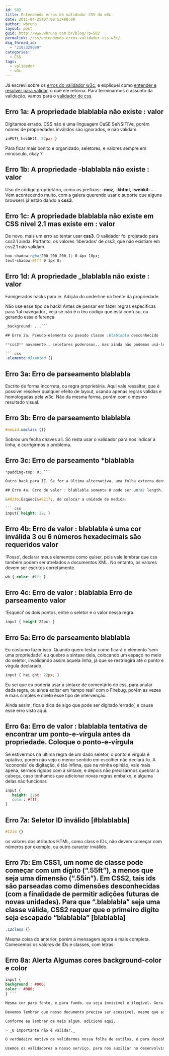 ```yaml
---
id: 582
title: Entendendo erros do validador CSS do w3c
date: 2011-04-25T07:00:53+00:00
author: wbruno
layout: post
guid: http://www.wbruno.com.br/blog/?p=582
permalink: /css/entendendo-erros-validador-css-w3c/
dsq_thread_id:
  - "2103329089"
categories:
  - CSS
tags:
  - validador
  - w3c
---
```

Já escrevi sobre os [erros do validador w3c](https://wbruno.com.br/html/entendendo-erros-validador-html-w3c/), e expliquei como [entender e resolver para validar](https://wbruno.com.br/html/entendendo-erros-validador-html-w3c-parte-2/), o que ele retorna. Para terminarmos o assunto da validação, vamos para o <a href="http://jigsaw.w3.org/css-validator/" target="_blank">validador de css</a>.

<!--more-->

## Erro 1a: A propriedade blablabla não existe : valor

Digitamos errado. CSS não é uma linguagem CaSE SeNSiTiVe, porém nomes de propriedades inválidos são ignorados, e não validam.

``` css
inPUT{ heiGHtt: 22px; }
```

Para ficar mais bonito e organizado, seletores, e valores sempre em minúsculo, okay ?

## Erro 1b: A propriedade -blablabla não existe : valor

Uso de código proprietário, como os prefixos: **-moz, -khtml, -webkit-&#8230;**. Vem acontecendo muito, com a galera querendo usar o suporte que alguns browsers já estão dando a **css3**.

## Erro 1c: A propriedade blablabla não existe em CSS nível 2.1 mas existe em : valor

De novo, mais um erro ao tentar usar **css3**. O validador foi projetado para css2.1 ainda. Portanto, os valores &#8216;liberados&#8217; de css3, que não existiam em css2.1 não validam.

``` css
box-shadow:rgba(200,200,200,1) 0 4px 18px;
text-shadow:#fff 0 1px 0;
```

## Erro 1d: A propriedade _blablabla não existe : valor

Famigerados hacks para ie. Adição do underline na frente da propriedade.

Não use esse tipo de hack! Antes de pensar em fazer regras especificas para &#8216;tal navegador&#8217;, veja se não é o teu código que está confuso, ou gerando essa diferença.

``` css
_background: ...```

## Erro 2a: Pseudo-elemento ou pseudo classe :blablabla desconhecido

**css3** novamente.. seletores poderosos.. mas ainda não podemos usá-los de forma simples e crossbrowser.

``` css
.elemento:disabled {}
```

## Erro 3a: Erro de parseamento blablabla

Escrito de forma incorreta, ou regra proprietária. Aqui vale ressaltar, que é possível resolver qualquer efeito de layout, usando apenas regras válidas e homologadas pela w3c. Não da mesma forma, porém com o mesmo resultado visual.

## Erro 3b: Erro de parseamento blablabla

``` css
#meuid.umclass {}}
```

Sobrou um fecha chaves ali. Só resta usar o validador para nos indicar a linha, e corrigirmos o problema.

## Erro 3c: Erro de parseamento *blablabla

``` css
*padding-top: 0; ```

Outro hack para IE. Se for a última alternativa, uma folha externa dentro de um comentário condicional, é muito mais elegante e simples de dar manutenção do que esse tipo de hack.

## Erro 4a: Erro de valor : blablabla somente 0 pode ser um(a) length. Você deve declarar uma unidade de medida para o número : valor

&#8216;Esqueci&#8217;, de colocar a unidade de medida:

``` css
input{ height: 22; }
```

## Erro 4b: Erro de valor : blablabla é uma cor inválida 3 ou 6 números hexadecimais são requeridos valor

&#8216;Posso&#8217;, declarar meus elementos como quiser, pois vale lembrar que css também podem ser atrelados a documentos XML. No entanto, os valores devem ser escritos corretamente.

``` css
wb { color: #ff; }
```

## Erro 4c: Erro de valor : blablabla Erro de parseamento valor

&#8216;Esqueci&#8217; os dois pontos, entre o seletor e o valor nessa regra.

``` css
input { height 22px; }
```

## Erro 5a: Erro de parseamento blablabla

Eu costumo fazer isso. Quando quero testar como ficará o elemento &#8216;sem uma propriedade&#8217;, eu quebro a sintaxe dela, colocando um espaço no meio do seletor, invalidando assim aquela linha, já que se restringirá até o ponto e virgula declarado.

``` css
input { hei ght: 22px; }
```

Eu sei que eu poderia usar a sintaxe de comentário do css, para anular dada regra, ou ainda editar em &#8216;tempo real&#8217; com o Firebug, porém as vezes é mais simples e direto esse tipo de intervenção.

Ainda assim, fica a dica de algo que pode ser digitado &#8216;errado&#8217;, e cause esse erro visto aqui.

## Erro 6a: Erro de valor : blablabla tentativa de encontrar um ponto-e-vírgula antes da propriedade. Coloque o ponto-e-vírgula

Se estivermos na ultima regra de um dado seletor, o ponto e vírgula é optativo, porém não vejo o menor sentido em escolher não declará-lo. A &#8216;economia&#8217; de digitação, é tão ínfima, que na minha opinião, vale mais apena, sermos rígidos com a sintaxe, e depois não precisarmos quebrar a cabeça, caso tenhamos que adicionar novas regras embaixo, e alguma delas não funcionar.

``` css
input {
   height: 22px
   color: #fff;
}
```

## Erro 7a: Seletor ID inválido [#blablabla]

``` css
#12id {}
```

os valores dos atributos HTML, como class e IDs, não devem começar com números por exemplo, ou outro caracter inválido.

## Erro 7b: Em CSS1, um nome de classe pode começar com um dígito (&#8220;.55ft&#8221;), a menos que seja uma dimensão (&#8220;.55in&#8221;). Em CSS2, tais ids são parseadas como dimensões desconhecidas (com a finalidade de permitir adições futuras de novas unidades). Para que &#8220;.blablabla&#8221; seja uma classe válida, CSS2 requer que o primeiro dígito seja escapado &#8220;blablabla&#8221; [blablabla]

``` css
.12class {}
```

Mesma coisa do anterior, porém a mensagem agora é mais completa. Comecemos os valores de IDs e classes, com letras.

## Erro 8a: Alerta Algumas cores background-color e color

``` css
input {
background : #000;
color : #000;
} ```

Mesma cor para fonte, e para fundo, ou seja invisível e ilegível. Gera um alert do validador.

Devemos lembrar que nosso documento precisa ser acessível, mesmo que as imagens não carreguem.

Conforme eu lembrar de mais algum, adiciono aqui.

> _O importante não é validar._

O verdadeiro motivo de validarmos nossa folha de estilos, é para descobrirmos falhas e erros que demorariamos mais para encontrarmos a olho nu sozinhos. Muitos desses erros, podem gerar comportamentos inesperados, como não funcionar esta ou a próxima regra..

Usemos os validadores a nosso serviço, para nos auxiliar no desenvolvimento do dia a dia.
